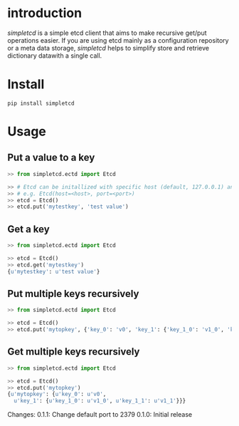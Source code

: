 # introduction

_simpletcd_ is a simple etcd client that aims to make recursive get/put operations easier. If you are using etcd mainly as a configuration repository or a meta data storage, _simpletcd_ helps to simplify store and retrieve dictionary datawith a single call.


# Install

```
pip install simpletcd
```

# Usage

## Put a value to a key
```python
>> from simpletcd.ectd import Etcd

>> # Etcd can be initallized with specific host (default, 127.0.0.1) and port (default 2379)
>> # e.g. Etcd(host=<host>, port=<port>)
>> etcd = Etcd() 
>> etcd.put('mytestkey', 'test value')

```

## Get a key
```python
>> from simpletcd.ectd import Etcd

>> etcd = Etcd()
>> etcd.get('mytestkey')
{u'mytestkey': u'test value'}

```

## Put multiple keys recursively

```python
>> from simpletcd.ectd import Etcd

>> etcd = Etcd()
>> etcd.put('mytopkey', {'key_0': 'v0', 'key_1': {'key_1_0': 'v1_0', 'key_1_1': 'v1_1'}})

```

## Get multiple keys recursively
```python
>> from simpletcd.ectd import Etcd

>> etcd = Etcd()
>> etcd.put('mytopkey')
{u'mytopkey': {u'key_0': u'v0',
  u'key_1': {u'key_1_0': u'v1_0', u'key_1_1': u'v1_1'}}}
```

Changes:
0.1.1: Change default port to 2379
0.1.0: Initial release
